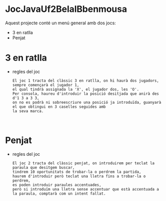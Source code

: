 # JocJavaUf2BelalBbenmousa

Aquest projecte conté un menú general amb dos jocs:

- 3 en ratlla 
- Penjat


# 3 en ratlla



- regles del joc

      El joc 1 tracta del clàssic 3 en ratlla, on hi haurà dos jugadors, sempre començarà el jugador 1,
      el qual tindrà assignada la 'X', el jugador dos, les 'O'.
      Per consola, haureu d'introduir la posició desitjada que anirà des d'1 3 a 3 3, 
      on no es podrà ni sobreescriure una posició ja introduïda, guanyarà el que obtingui en 3 caselles seguides amb
      la seva marca. 
      
<br>




# Penjat

- regles del joc

      El joc 2 tracta del clàssic penjat, on introduirem per teclat la paraula que desitgem buscar,
      tindrem 10 oportunitats de trobar-la o perdrem la partida,
      haurem d'introduir però teclat una lletra fins a trobar-la o perdrem,
      es poden introduir paraules accentuades, 
      però si introduïm una lletra sense accentuar que està accentuada a la paraula, comptarà com un intent fallat.
     


